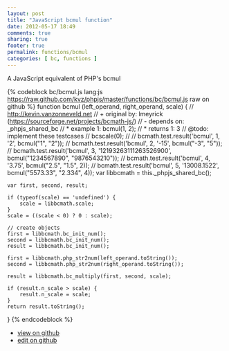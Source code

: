 ```yaml
---
layout: post
title: "JavaScript bcmul function"
date: 2012-05-17 18:49
comments: true
sharing: true
footer: true
permalink: functions/bcmul
categories: [ bc, functions ]
---
```

A JavaScript equivalent of PHP's bcmul
<!-- more -->
{% codeblock bc/bcmul.js lang:js https://raw.github.com/kvz/phpjs/master/functions/bc/bcmul.js raw on github %}
function bcmul (left_operand, right_operand, scale) {
    // http://kevin.vanzonneveld.net
    // +   original by: lmeyrick (https://sourceforge.net/projects/bcmath-js/)
    // -    depends on: _phpjs_shared_bc
    // *     example 1: bcmul(1, 2);
    // *     returns 1: 3
    //  @todo: implement these testcases
    //        bcscale(0);
    //
    //        bcmath.test.result('bcmul', 1, '2', bcmul("1", "2"));
    //        bcmath.test.result('bcmul', 2, '-15', bcmul("-3", "5"));
    //        bcmath.test.result('bcmul', 3, '12193263111263526900', bcmul("1234567890", "9876543210"));
    //        bcmath.test.result('bcmul', 4, '3.75', bcmul("2.5", "1.5", 2));
    //        bcmath.test.result('bcmul', 5, '13008.1522', bcmul("5573.33", "2.334", 4));
    var libbcmath = this._phpjs_shared_bc();

    var first, second, result;

    if (typeof(scale) == 'undefined') {
        scale = libbcmath.scale;
    }
    scale = ((scale < 0) ? 0 : scale);

    // create objects
    first = libbcmath.bc_init_num();
    second = libbcmath.bc_init_num();
    result = libbcmath.bc_init_num();

    first = libbcmath.php_str2num(left_operand.toString());
    second = libbcmath.php_str2num(right_operand.toString());

    result = libbcmath.bc_multiply(first, second, scale);

    if (result.n_scale > scale) {
        result.n_scale = scale;
    }
    return result.toString();
}
{% endcodeblock %}
<ul>
 <li><a href="https://github.com/kvz/phpjs/blob/master/functions/bc/bcmul.js">view on github</a></li>
 <li><a href="https://github.com/kvz/phpjs/edit/master/functions/bc/bcmul.js">edit on github</a></li>
</ul>
